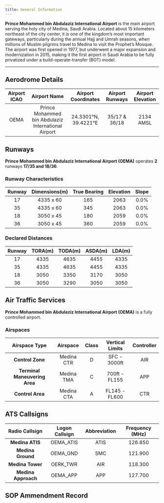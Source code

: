 ```yaml
---
title: General Information
---
```


**Prince Mohammed bin Abdulaziz International Airport** is the main airport serving the holy city of Medina, Saudi Arabia. Located about 15 kilometers northeast of the city center, it is one of the kingdom’s most important gateways, particularly during the annual Hajj and Umrah seasons, when millions of Muslim pilgrims travel to Medina to visit the Prophet’s Mosque. The airport was first opened in 1977, but underwent a major expansion and modernization in 2015, making it the first airport in Saudi Arabia to be fully privatized under a build-operate-transfer (BOT) model.

---
## Aerodrome Details
| **Airport ICAO** |                  **Airport Name**                 | **Airport Coordinates** | **Airport Runways** | **Airport Elevation** |
|:----------------:|:-------------------------------------------------:|:-----------------------:|:-------------------:|:---------------------:|
|       OEMA       |Prince Mohammed bin Abdulaziz International Airport|   24.3301°N, 39.4221°E  |    35/17 & 36/18    |       2134 AMSL       |

## Runways
**Prince Mohammed bin Abdulaziz International Airport (OEMA)** operates **2** runways **17/35 and 18/36**.

### Runway Characteristics
| **Runway** | **Dimensions(m)** | **True Bearing** | **Elevation** | **Slope** |
|:----------:|:-----------------:|:----------------:|:-------------:|:---------:|
|     17     |     4335 x 60     |        165       |      2063     |    0.0%   |
|     35     |     4335 x 60     |        345       |      2063     |    0.0%   |
|     18     |     3050 x 45     |        180       |      2059     |    0.0%   |
|     36     |     3050 x 45     |        360       |      2059     |    0.0%   |

### Declared Distances
| **Runway** | **TORA(m)** | **TODA(m)** | **ASDA(m)** | **LDA(m)** |
|:----------:|:-----------:|:-----------:|:-----------:|:----------:|
|     17     |    4335     |    4635     |    4455     |    4335    |
|     35     |    4335     |    4635     |    4455     |    4335    |
|     18     |    3050     |    3350     |    3170     |    3050    |
|     36     |    3050     |    3290     |    3050     |    3050    |

## Air Traffic Services
**Prince Mohammed bin Abdulaziz International Airport (OEMA)** is a fully controlled airport.

### Airspaces
|         Airspace Type         |     Airspace      | Class | Vertical Limits |  Controller  |
| :---------------------------: | :---------------: | :---: | :-------------: | :----------: |
|       **Control Zone**        |    Medina CTR     |   D   |  SFC - 3000ft   |      AIR     |
| **Terminal Maneuvering Area** |    Medina TMA     |   C   |  700ft - FL155  |      APP     |
|       **Control Area**        |    Medina CTA     |   A   |  FL145 - FL600  |      CTR     |

## ATS Callsigns
|     **Radio Callsign**      | **Logon Callsign** | **Abbreviation** | **Frequency (MHz)** |
| :-------------------------: | :----------------: | :--------------: | :-----------------: |
|       **Medina ATIS**       |     OEMA_ATIS      |       ATIS       |       126.850       |
|      **Medina Ground**      |      OEMA_GND      |        SMC       |       121.900       |
|      **Medina Tower**       |      OERK_TWR      |        AIR       |       118.300       |
|     **Medina Approach**     |      OEMA_APP      |        APP       |       127.700       |

## SOP Ammendment Record